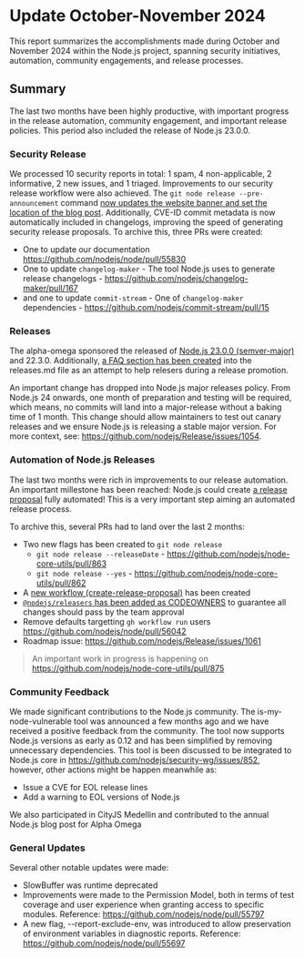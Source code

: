 # Update October-November 2024

This report summarizes the accomplishments made during October and November 2024
within the Node.js project, spanning security initiatives, automation,
community engagements, and release processes.

## Summary

The last two months have been highly productive, with important progress in the release automation,
community engagement, and important release policies.
This period also included the release of Node.js 23.0.0.

### Security Release

We processed 10 security reports in total: 1 spam, 4 non-applicable, 2 informative, 2 new issues,
and 1 triaged. Improvements to our security release workflow were also achieved.
The `git node release --pre-announcement` command [now updates the website banner and set the location
of the blog post](https://github.com/nodejs/node-core-utils/pull/874). Additionally, CVE-ID commit metadata
is now automatically included in changelogs, improving the speed of generating security release proposals.
To archive this, three PRs were created:

* One to update our documentation https://github.com/nodejs/node/pull/55830
* One to update `changelog-maker` - The tool Node.js uses to generate release changelogs - https://github.com/nodejs/changelog-maker/pull/167
* and one to update `commit-stream` - One of `changelog-maker` dependencies - https://github.com/nodejs/commit-stream/pull/15

### Releases

The alpha-omega sponsored the released of [Node.js 23.0.0 (semver-major)](https://nodejs.org/en/blog/release/v23.0.0)
and 22.3.0. Additionally, [a FAQ section has been created](https://github.com/nodejs/node/pull/55992) into the releases.md file as an attempt to help relesers during
a release promotion.

An important change has dropped into Node.js major releases policy. From Node.js 24 onwards, one month of
preparation and testing will be required, which means, no commits will land into a major-release without
a baking time of 1 month. This change should allow maintainers to test out canary releases and we ensure
Node.js is releasing a stable major version. For more context, see: https://github.com/nodejs/Release/issues/1054.

### Automation of Node.js Releases

The last two months were rich in improvements to our release automation. An important
millestone has been reached: Node.js could create [a release proposal](https://github.com/nodejs/node/pull/56040) fully automated!
This is a very important step aiming an automated release process.

To archive this, several PRs had to land over the last 2 months:

* Two new flags has been created to `git node release`
  * `git node release --releaseDate` - https://github.com/nodejs/node-core-utils/pull/863
  * `git node release --yes` - https://github.com/nodejs/node-core-utils/pull/862
* A [new workflow (create-release-proposal)](https://github.com/nodejs/node/pull/55690) has been created
 * [`@nodejs/releasers` has been added as CODEOWNERS](https://github.com/nodejs/node/pull/56043) to guarantee all changes should pass by the team approval
 * Remove defaults targetting `gh workflow run` users https://github.com/nodejs/node/pull/56042
* Roadmap issue: https://github.com/nodejs/Release/issues/1061

> An important work in progress is happening on https://github.com/nodejs/node-core-utils/pull/875

### Community Feedback

We made significant contributions to the Node.js community. The is-my-node-vulnerable tool was announced a
few months ago and we have received a positive feedback from the community.
The tool now supports Node.js versions as early as 0.12 and has been simplified by removing unnecessary
dependencies. This tool is been discussed to be integrated to Node.js core in https://github.com/nodejs/security-wg/issues/852,
however, other actions might be happen meanwhile as:
* Issue a CVE for EOL release lines
* Add a warning to EOL versions of Node.js

We also participated in CityJS Medellin and contributed to the annual Node.js blog post for Alpha Omega

### General Updates

Several other notable updates were made:

* SlowBuffer was runtime deprecated
* Improvements were made to the Permission Model, both in terms of test coverage and user
experience when granting access to specific modules. Reference: https://github.com/nodejs/node/pull/55797
* A new flag, --report-exclude-env, was introduced to allow preservation of environment variables in diagnostic reports.
Reference: https://github.com/nodejs/node/pull/55697
